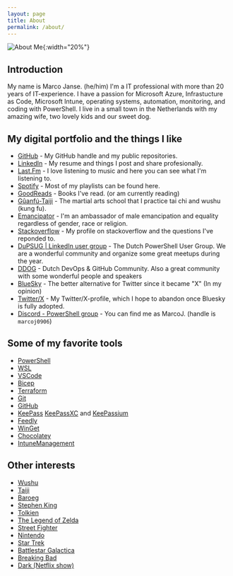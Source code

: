 ```yaml
---
layout: page
title: About
permalink: /about/
---
```


![About Me](/assets/images/about_marco-simpsonized.png){:width="20%"}

## Introduction

My name is Marco Janse. (he/him)
I'm a IT professional with more than 20 years of IT-experience. I have a passion for Microsoft Azure, Infrastucture as Code, Microsoft Intune, operating systems, automation, monitoring, and coding with PowerShell.
I live in a small town in the Netherlands with my amazing wife, two lovely kids and our sweet dog.

## My digital portfolio and the things I like

- [GitHub](https://github.com/MarcoJanse) - My GitHub handle and my public repositories.
- [LinkedIn](https://linkedin.com/in/marco-janse-publicprofile) - My resume and things I post and share profesionally.
- [Last.Fm](https://www.last.fm/user/arcom) - I love listening to music and here you can see what I'm listening to.
- [Spotify](https://open.spotify.com/user/arcom76) - Most of my playlists can be found here.
- [GoodReads](https://www.goodreads.com/user/show/46536999-marco-janse) - Books I've read. (or am currently reading)
- [Gûanfú-Taiji](https://guanfu-taiji.nl/) - The martial arts school that I practice tai chi and wushu (kung fu).
- [Emancipator](https://www.emancipator.nl/) - I'm an ambassador of male emancipation and equality regardless of gender, race or religion.
- [Stackoverflow](https://stackoverflow.com/users/19788560/marcoj) - My profile on stackoverflow and the questions I've reponded to.
- [DuPSUG | LinkedIn user group]((https://www.linkedin.com/groups/4496384/)) - The Dutch PowerShell User Group. We are a wonderful community and organize some great meetups during the year.
- [DDOG](https://ddog.nl/) - Dutch DevOps & GitHub Community. Also a great community with some wonderful people and speakers
- [BlueSky](https://bsky.app/profile/marcojanse.bsky.social) - The better alternative for Twitter since it became "X" (In my opinion)
- [Twitter/X](https://twitter.com/MarcoJanse) - My Twitter/X-profile, which I hope to abandon once Bluesky is fully adopted.
- [Discord - PowerShell group](https://discord.com/invite/powershell) - You can find me as MarcoJ. (handle is `marcoj0906`)

## Some of my favorite tools

- [PowerShell](https://docs.microsoft.com/en-us/powershell/)
- [WSL](https://docs.microsoft.com/en-us/windows/wsl/about)
- [VSCode](https://code.visualstudio.com/)
- [Bicep](https://learn.microsoft.com/en-us/azure/azure-resource-manager/bicep/)
- [Terraform](https://www.terraform.io/)
- [Git](https://git-scm.com/)
- [GitHub](https://github.com/)
- [KeePass](https://keepass.info/) [KeePassXC](https://keepassxc.org/) and [KeePassium](https://keepassium.com/)
- [Feedly](https://feedly.com/)
- [WinGet](https://github.com/microsoft/winget-cli)
- [Chocolatey](https://chocolatey.org/)
- [IntuneManagement](https://github.com/Micke-K/IntuneManagement)

## Other interests

- [Wushu](https://en.wikipedia.org/wiki/Wushu_(sport))
- [Taiji](https://en.wikipedia.org/wiki/Tai_chi)
- [Baroeg](https://baroeg.nl/)
- [Stephen King](https://stephenking.com/)
- [Tolkien](https://www.britannica.com/biography/J-R-R-Tolkien)
- [The Legend of Zelda](https://zelda.nintendo.com/)
- [Street Fighter](https://www.streetfighter.com/)
- [Nintendo](https://www.nintendo.com/)
- [Star Trek](https://intl.startrek.com/)
- [Battlestar Galactica](https://www.syfy.com/battlestar-galactica)
- [Breaking Bad](https://ce.amc.com/series/breaking-bad)
- [Dark (Netflix show)](https://dark.netflix.io/en)
